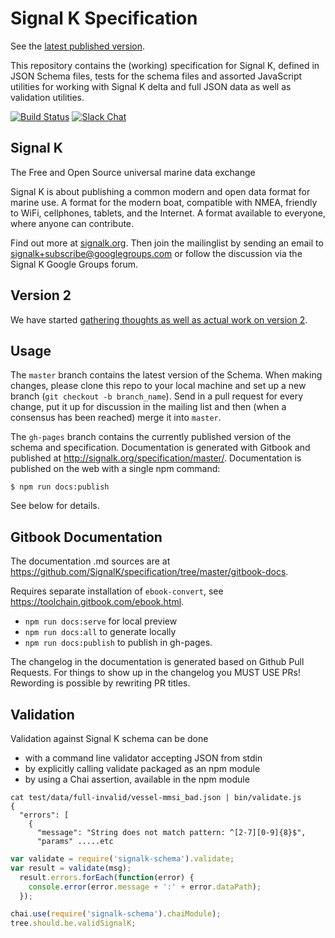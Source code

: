Signal K Specification
======================
See the [latest published version](http://signalk.org/specification/).

This repository contains the (working) specification for Signal K, defined in
JSON Schema files, tests for the schema files and assorted JavaScript utilities
for working with Signal K delta and full JSON data as well as validation
utilities.

[![Build Status](https://travis-ci.org/SignalK/specification.svg?branch=master)](https://travis-ci.org/SignalK/specification) [![Slack Chat](https://img.shields.io/badge/Chat-Slack-ff69b4.svg "Join us and help develop Signal K. Anyone is welcome!")](http://slack-invite.signalk.org/)

Signal K
--------

The Free and Open Source universal marine data exchange

Signal K is about publishing a common modern and open data format for marine
use. A format for the modern boat, compatible with NMEA, friendly to WiFi,
cellphones, tablets, and the Internet. A format available to everyone, where
anyone can contribute.

Find out more at [signalk.org](http://signalk.org). Then join the mailinglist
by sending an email to signalk+subscribe@googlegroups.com or follow the
discussion via the Signal K Google Groups forum.

Version 2
--------
We have started [gathering thoughts as well as actual work on version 2](https://github.com/SignalK/specification/blob/master/v2-food-for-thought.md).

Usage
-----

The `master` branch contains the latest version of the Schema. When making
changes, please clone this repo to your local machine and set up a new branch
(`git checkout -b branch_name`). Send in a pull request for every change, put
it up for discussion in the mailing list and then (when a consensus has been
reached) merge it into `master`.

The `gh-pages` branch contains the currently published version of the schema
and specification. Documentation is generated with Gitbook and published at
http://signalk.org/specification/master/. Documentation is published on the web
with a single npm command:

```
$ npm run docs:publish
```

See below for details.

Gitbook Documentation
---------------------

The documentation .md sources are at
https://github.com/SignalK/specification/tree/master/gitbook-docs.

Requires separate installation of `ebook-convert`, see
https://toolchain.gitbook.com/ebook.html.

- `npm run docs:serve` for local preview
- `npm run docs:all` to generate locally
- `npm run docs:publish` to publish in gh-pages.

The changelog in the documentation is generated based on Github Pull Requests. For things to show up in the changelog you MUST USE PRs! Rewording is possible by rewriting PR titles.

Validation
----------

Validation against Signal K schema can be done
- with a command line validator accepting JSON from stdin
- by explicitly calling validate packaged as an npm module
- by using a Chai assertion, available in the npm module

```
cat test/data/full-invalid/vessel-mmsi_bad.json | bin/validate.js
{
  "errors": [
    {
      "message": "String does not match pattern: ^[2-7][0-9]{8}$",
      "params" .....etc
```

```javascript
var validate = require('signalk-schema').validate;
var result = validate(msg);
  result.errors.forEach(function(error) {
    console.error(error.message + ':' + error.dataPath);
  });
```

```javascript
chai.use(require('signalk-schema').chaiModule);
tree.should.be.validSignalK;
```
